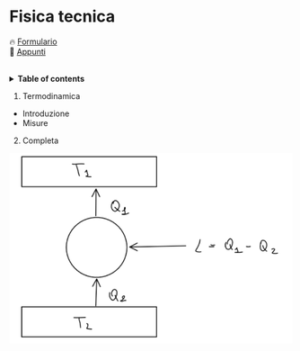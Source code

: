 # Fisica tecnica

🔥 [Formulario](https://github.com/mastroalex/fisicatecnica/blob/main/fisica_tecnica.pdf)
<br>
📝 [Appunti](https://github.com/mastroalex/fisicatecnica/blob/main/fisica_tecnica.pdf)
<br>
<br>

<details>
  <summary><b>Table of contents</b></summary>
  <br/>

</details>  

1. Termodinamica
* Introduzione
 * Misure
  2. Completa

![Wallpaper](https://github.com/mastroalex/fisicatecnica/blob/main/figures/cicloinverso.png)

